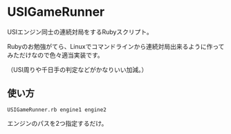 USIGameRunner
=============

USIエンジン同士の連続対局をするRubyスクリプト。

Rubyのお勉強がてら、Linuxでコマンドラインから連続対局出来るように作ってみただけなので色々適当実装です。

（USI周りや千日手の判定などがかなりいい加減。）


使い方
----
    USIGameRunner.rb engine1 engine2

エンジンのパスを2つ指定するだけ。
